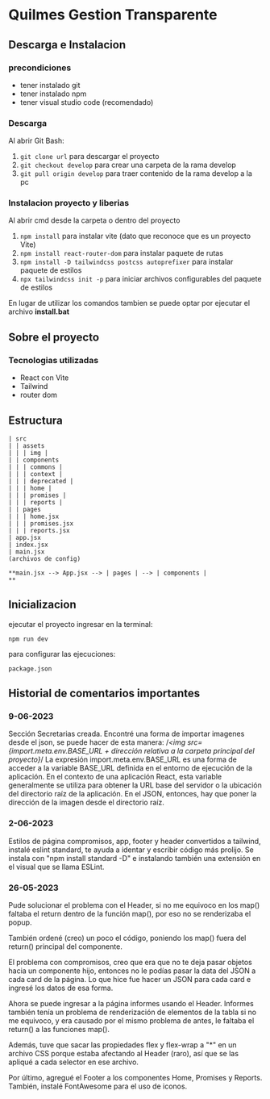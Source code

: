 # Quilmes Gestion Transparente

## Descarga e Instalacion 

### precondiciones
- tener instalado git
- tener instalado npm
- tener visual studio code (recomendado)
  
### Descarga 
Al abrir Git Bash:
1. ``` git clone url ``` para descargar el proyecto
2. ``` git checkout develop ``` para crear una carpeta de la rama develop
3. ``` git pull origin develop ``` para traer contenido de la rama develop a la pc

### Instalacion proyecto y liberias
Al abrir cmd desde la carpeta o dentro del proyecto
1. ``` npm install ``` para instalar vite (dato que reconoce que es un proyecto Vite)
2. ``` npm install react-router-dom ``` para instalar paquete de rutas
3. ``` npm install -D tailwindcss postcss autoprefixer ``` para instalar paquete de estilos
4. ``` npx tailwindcss init -p ``` para iniciar archivos configurables del paquete de estilos

En lugar de utilizar los comandos tambien se puede optar por ejecutar el archivo **install.bat**

## Sobre el proyecto

### Tecnologias utilizadas
- React con Vite
- Tailwind
- router dom

## Estructura
```
| src
| | assets
| | | img |
| | components
| | | commons |
| | | context |
| | | deprecated |
| | | home |
| | | promises |
| | | reports |
| | pages
| | | home.jsx
| | | promises.jsx
| | | reports.jsx
| app.jsx
| index.jsx
| main.jsx
(archivos de config)

**main.jsx --> App.jsx --> | pages | --> | components |
**
```

## Inicializacion

ejecutar el proyecto ingresar en la terminal: 
```
npm run dev
```

para configurar las ejecuciones:
```
package.json
```

## Historial de comentarios importantes

 ### 9-06-2023

Sección Secretarias creada.
Encontré una forma de importar imagenes desde el json, se puede hacer de esta manera: 
/*<img src={import.meta.env.BASE_URL + dirección relativa a la carpeta principal del proyecto}*/
La expresión import.meta.env.BASE_URL es una forma de acceder a la variable BASE_URL definida en el entorno de ejecución de la aplicación. En el contexto de una aplicación React, esta variable generalmente se utiliza para obtener la URL base del servidor o la ubicación del directorio raíz de la aplicación.
En el JSON, entonces, hay que poner la dirección de la imagen desde el directorio raíz.

### 2-06-2023

Estilos de página compromisos, app, footer y header convertidos a tailwind, instalé eslint standard, te ayuda a identar y escribir código más prolijo. Se instala con "npm install standard -D" e instalando también una extensión en el visual que se llama ESLint.

### 26-05-2023

Pude solucionar el problema con el Header, si no me equivoco en los map() faltaba el return dentro de la función
map(), por eso no se renderizaba el popup.

También ordené (creo) un poco el código, poniendo los map() fuera del return() principal del componente.

El problema con compromisos, creo que era que no te deja pasar objetos hacia un componente hijo, entonces no le podías pasar la data del JSON a cada card de la página. Lo que hice fue hacer un JSON para cada card e ingresé los datos de esa forma.

Ahora se puede ingresar a la página informes usando el Header. Informes también tenía un problema de renderización de elementos de la tabla si no me equivoco, y era causado por el mismo problema de antes, le faltaba el return() a las funciones map().

Además, tuve que sacar las propiedades flex y flex-wrap a "*" en un archivo CSS porque estaba afectando al Header (raro), así que se las apliqué a cada selector en ese archivo.

Por último, agregué el Footer a los componentes Home, Promises y Reports. También, instalé FontAwesome para el uso de iconos. 
